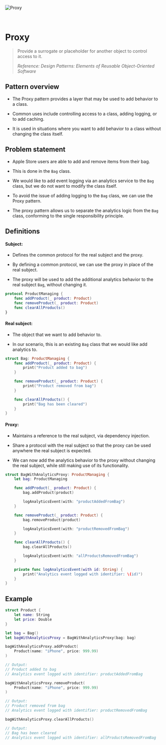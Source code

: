 ![Proxy](https://github.com/user-attachments/assets/4c4a662b-7dfd-46a1-9122-3fc488a30ca1)

<br />

# Proxy

> Provide a surrogate or placeholder for another object to control access to it.
>
> _Reference: Design Patterns: Elements of Reusable Object-Oriented Software_

## Pattern overview

- The Proxy pattern provides a layer that may be used to add behavior to a class.

- Common uses include controlling access to a class, adding logging, or to add caching.

- It is used in situations where you want to add behavior to a class without changing the class itself.

## Problem statement

- Apple Store users are able to add and remove items from their bag.

- This is done in the `Bag` class.

- We would like to add event logging via an analytics service to the `Bag` class, but we do not want to modify the class itself.

- To avoid the issue of adding logging to the `Bag` class, we can use the Proxy pattern.

- The proxy pattern allows us to separate the analytics logic from the `Bag` class, conforming to the single responsibility principle.

## Definitions

#### Subject:

- Defines the common protocol for the real subject and the proxy.

- By defining a common protocol, we can use the proxy in place of the real subject.

- The proxy will be used to add the additional analytics behavior to the real subject `Bag`, without changing it.

```swift
protocol ProductManaging {
    func addProduct(_ product: Product)
    func removeProduct(_ product: Product)
    func clearAllProducts()
}
```

#### Real subject:

- The object that we want to add behavior to.

- In our scenario, this is an existing `Bag` class that we would like add analytics to.

```swift
struct Bag: ProductManaging {
    func addProduct(_ product: Product) {
        print("Product added to bag")
    }

    func removeProduct(_ product: Product) {
        print("Product removed from bag")
    }

    func clearAllProducts() {
        print("Bag has been cleared")
    }
}
```

#### Proxy:

- Maintains a reference to the real subject, via dependency injection.

- Share a protocol with the real subject so that the proxy can be used anywhere the real subject is expected.

- We can now add the analytics behavior to the proxy without changing the real subject, while still making use of its functionality.

```swift
struct BagWithAnalyticsProxy: ProductManaging {
    let bag: ProductManaging

    func addProduct(_ product: Product) {
        bag.addProduct(product)

        logAnalyticsEvent(with: "productAddedFromBag")
    }

    func removeProduct(_ product: Product) {
        bag.removeProduct(product)

        logAnalyticsEvent(with: "productRemovedFromBag")
    }

    func clearAllProducts() {
        bag.clearAllProducts()

        logAnalyticsEvent(with: "allProductsRemovedFromBag")
    }

    private func logAnalyticsEvent(with id: String) {
        print("Analytics event logged with identifier: \(id)")
    }
}
```

## Example

```swift
struct Product {
    let name: String
    let price: Double
}

let bag = Bag()
let bagWithAnalyticsProxy = BagWithAnalyticsProxy(bag: bag)

bagWithAnalyticsProxy.addProduct(
    Product(name: "iPhone", price: 999.99)
)

// Output:
// Product added to bag
// Analytics event logged with identifier: productAddedFromBag

bagWithAnalyticsProxy.removeProduct(
    Product(name: "iPhone", price: 999.99)
)

// Output:
// Product removed from bag
// Analytics event logged with identifier: productRemovedFromBag

bagWithAnalyticsProxy.clearAllProducts()

// Output:
// Bag has been cleared
// Analytics event logged with identifier: allProductsRemovedFromBag
```
